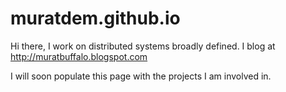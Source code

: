 muratdem.github.io
==================

Hi there,
I work on distributed systems broadly defined.
I blog at http://muratbuffalo.blogspot.com

I will soon populate this page with the projects I am involved in.

